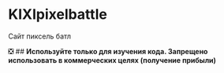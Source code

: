 # KIXIpixelbattle
Сайт пиксель батл

:negative_squared_cross_mark: ## __Используйте только для изучения кода. Запрещено использовать в коммерческих целях (получение прибыли)__
